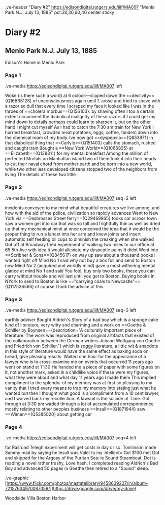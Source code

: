 .ve-header "Diary #2" https://edisondigital.rutgers.edu/iiif/MA007 "Menlo Park N.J. July 13, 1885" pct:30,30,60,40 center sticky

# Diary #2 

## Menlo Park N.J. July 13, 1885

Edison's Home in Menlo Park 

### Page 1

.ve-media https://edisondigital.rutgers.edu/iiif/MA007 left

Woke (is there such a word) at 6 oclock—slipped down the ==declivity=={Q16868128} of unconsciousness again until 7. arose and tried to shave with a razor so dull that every time I scraped my face it looked like I was in the throes of ==cholera morbus=={Q156103}. by shaving often I too a certain extent circumvent the diabolical malignity of these razors if I could get my mind down to details perhaps could learn to sharpen it, but on the other hand I might cut myself As I had to catch the 7:30 am train for New York I hurried breakfast, crowded meat potatoes, eggs, coffee, tandem down into the chemical room of my body. Ive now got ==dyspepsia=={Q653971} in that diabolical thing that ==Carlyle=={Q151403} calls the stomach, rushed and caught train Bought a ==New York World=={Q1066835} at ==Elizabeth=={Q138311} for my mental breakfast Among the million of perfected Mortals on Manhattan island two of them took it into their heads to cut their naval chord from mother earth and be born into a new world, while two other less developed citizens stopped two of the neighbors from living The details of these two little 

### Page 2

.ve-media https://edisondigital.rutgers.edu/iiif/MA007 seq=2 left

incidents conveyed to my mind what beautiful creatures we live among, and how with the aid of the police, civilization so rapidly advances Went to New York via ==Desbrosses Street ferry=={Q29469865} tooks car across town saw a women get into car that was so tall and frightfully thin as well as dried up that my mechanical mind at once conceived the idea that it would be the proper thing to run a lancet into her arm and knew joints and insert automatic self feeding oil cups to diminish the creaking when she walked Got off at Broadway tried experiment of walking two miles to our office at 65 5th Ave with idea it would alleviate my dyspeptic pains It didnt Went into ==Scribner & Sons=={Q845617} on way up saw about a thousand books I wanted right off Mind No 1 said why not buy a box full and send to Boston now Mind No 2 (acquired and worldly mind) gave a most withering mental glance at mind No 1 and said You fool, buy only two books, these you can carry without trouble and will last until you get to Boston. Buying books in NYork to send to Boston is like =="carrying coals to Newcastle"=={Q117536566} of course I took the advice of this

### Page 3

.ve-media https://edisondigital.rutgers.edu/iiif/MA007 seq=3 left

earthly adviser Bought Aldrich's Story of a bad boy which is a sponge cake kind of literature, very witty and charming and a work on ==Goethe & Schiller by Boynsen=={description="A culturally important piece of literature. The work was reproduced from original artifacts that existed of the collaboration between the German writers Johann Wolfgang von Goethe and Friedrich von Schiller."} which is soggy literature, a little wit & anacdote in this style of literature would have the same effect as baking soda on bread, give pleasing results. Waited one hour for the appearance of a lawyer who is to cross-examine me on events that occurred 11 years ago went on stand at 11:30 He handed me a piece of paper with some figures on it, not another mark, asked in a childlike voice if these were my figures, what they were about and what day 11 years ago I made them This implied compliment to the splendor of my memory was at first so pleasing to my vanity that I tried every means to trap my memory into stating just what he wanted but then I thought what good is a compliment from a 10 cent lawyer, and I waived back my recollection. A lawsuit is the suicide of Time. Got through at 3:30 pm waded through a lot of accumulated correspondence mostly relating to other peoples business ==Insull=={Q1871944} saw ==Wiman=={Q5385020} about getting car 

### Page 4

.ve-media https://edisondigital.rutgers.edu/iiif/MA007 seq=4 left

for Railroad Telegh experiment will get costs in day or so. Tomlinson made Sammy mad by saying he Insull was Valet to my intellect= Got $100 met Dot and skipped for the Argosy of the Puritan Sea: ie Sound Steamboat.  Dot is reading a novel rather trashy, Love hash. I completed reading Aldrich's Bad Boy and advanced 50 pages in Goethe then retired to a "Sound" sleep.

.ve-graphic [https://www.flickr.com/photos/mastatelibrary/9458639237/in/album-72157634970087059/](https://drive.google.com/drive/my-drive) 

Woodside Villa Boston Harbor 